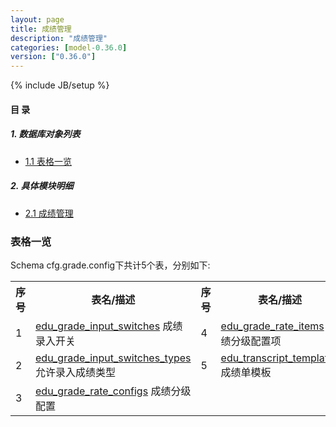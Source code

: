 ```yaml
---
layout: page
title: 成绩管理 
description: "成绩管理"
categories: [model-0.36.0]
version: ["0.36.0"]
---
```

{% include JB/setup %}

#### 目 录

##### 1. 数据库对象列表
  * [1.1 表格一览](index.html#表格一览)

##### 2. 具体模块明细
* [2.1 成绩管理](/model/cfg/grade.config/all.html)

### 表格一览
Schema cfg.grade.config下共计5个表，分别如下:

<table class="table table-bordered table-striped table-condensed">
  <tr>
    <th class="info_header text-center">序号</th>
    <th class="info_header">表名/描述</th>
    <th class="info_header text-center">序号</th>
    <th class="info_header">表名/描述</th>
  </tr>
  <tr>
    <td>1</td>
    <td><a href="/model/cfg/grade.config/all.html#表格-edu_grade_input_switches-成绩录入开关">edu_grade_input_switches</a> 成绩录入开关</td>
    <td>4</td>
    <td><a href="/model/cfg/grade.config/all.html#表格-edu_grade_rate_items-成绩分级配置项">edu_grade_rate_items</a> 成绩分级配置项</td>
  </tr>
  <tr>
    <td>2</td>
    <td><a href="/model/cfg/grade.config/all.html#表格-edu_grade_input_switches_types-允许录入成绩类型">edu_grade_input_switches_types</a> 允许录入成绩类型</td>
    <td>5</td>
    <td><a href="/model/cfg/grade.config/all.html#表格-edu_transcript_templates-成绩单模板">edu_transcript_templates</a> 成绩单模板</td>
  </tr>
  <tr>
    <td>3</td>
    <td><a href="/model/cfg/grade.config/all.html#表格-edu_grade_rate_configs-成绩分级配置">edu_grade_rate_configs</a> 成绩分级配置</td>
    <td></td>
    <td></td>
  </tr>
</table>

